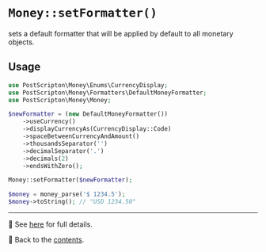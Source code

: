 # `Money::setFormatter()`

sets a default formatter that will be applied by default to all monetary objects.

## Usage

```php
use PostScripton\Money\Enums\CurrencyDisplay;
use PostScripton\Money\Formatters\DefaultMoneyFormatter;
use PostScripton\Money\Money;

$newFormatter = (new DefaultMoneyFormatter())
    ->useCurrency()
    ->displayCurrencyAs(CurrencyDisplay::Code)
    ->spaceBetweenCurrencyAndAmount()
    ->thousandsSeparator('')
    ->decimalSeparator('.')
    ->decimals(2)
    ->endsWithZero();

Money::setFormatter($newFormatter);

$money = money_parse('$ 1234.5');
$money->toString(); // "USD 1234.50"
```

---

👀 See [here](/docs/02_formatting/README.md) for full details.

📌 Back to the [contents](/docs/04_money/README.md).
